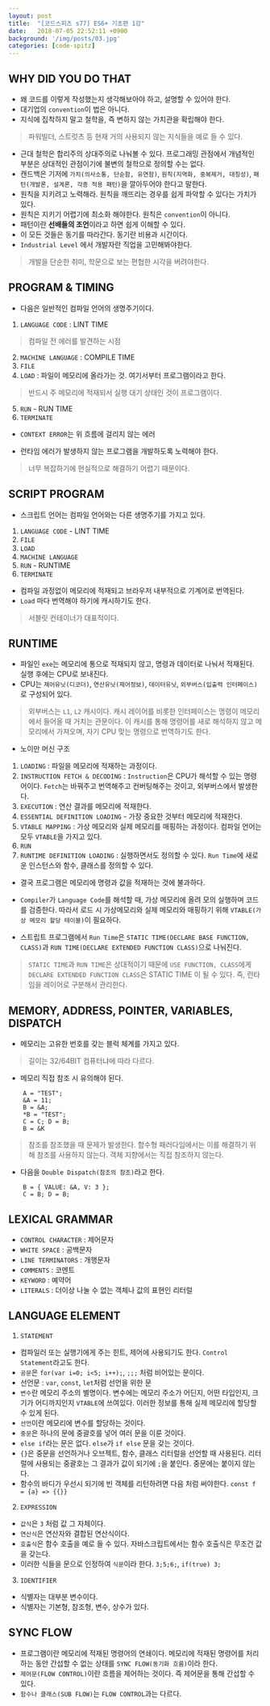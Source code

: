 ```yaml
---
layout: post
title:  "[코드스피츠 s77] ES6+ 기초편 1강"
date:   2018-07-05 22:52:11 +0900
background: '/img/posts/03.jpg'
categories: [code-spitz]
---
```

## WHY DID YOU DO THAT
- 왜 코드를 이렇게 작성했는지 생각해보아야 하고, 설명할 수 있어야 한다.
- 대기업의 `convention`이 법은 아니다.
- 지식에 집착하지 말고 철학을, 즉 변하지 않는 가치관을 확립해야 한다.
> 파워빌더, 스트럿츠 등 현재 거의 사용되지 않는 지식들을 예로 들 수 있다.
- 근대 철학은 합리주의 상대주의로 나눠볼 수 있다. 프로그래밍 관점에서 개념적인 부분은 상대적인 관점이기에 불변의 철학으로 정의할 수는 없다.
- 캔드백은 기저에 `가치(의사소통, 단순함, 유연함)`, `원칙(지역화, 중복제거, 대칭성)`, `패턴(개발론, 설계론, 각종 적용 패턴)`을 깔아두어야 한다고 말한다.
- 원칙을 지키려고 노력해라. 원칙을 깨뜨리는 경우를 쉽게 파악할 수 있다는 가치가 있다.
- 원칙은 지키기 어렵기에 최소화 해야한다. 원칙은 `convention`이 아니다.
- 패턴이란 **선배들의 조언**이라고 하면 쉽게 이해할 수 있다.
- 이 모든 것들은 동기를 따라간다. 동기란 비용과 시간이다.
- `Industrial Level` 에서 개발자란 직업을 고민해봐야한다.
> 개발을 단순한 취미, 학문으로 보는 편협한 시각을 버려야한다.

## PROGRAM & TIMING
- 다음은 일반적인 컴파일 언어의 생명주기이다.
1. `LANGUAGE CODE` : LINT TIME
> 컴파일 전 에러를 발견하는 시점
2. `MACHINE LANGUAGE` : COMPILE TIME
3. `FILE`
4. `LOAD` : 파일이 메모리에 올라가는 것. 여기서부터 프로그램이라고 한다.
> 반드시 주 메모리에 적재되서 실행 대기 상태인 것이 프로그램이다.
5. `RUN` - RUN TIME
6. `TERMINATE`

- `CONTEXT ERROR`는 위 흐름에 걸리지 않는 에러

- 런타임 에러가 발생하지 않는 프로그램을 개발하도록 노력해야 한다.
> 너무 복잡하기에 현실적으로 해결하기 어렵기 때문이다.

## SCRIPT PROGRAM
- 스크립트 언어는 컴파일 언어와는 다른 생명주기를 가지고 있다.
1. `LANGUAGE CODE` - LINT TIME
2. `FILE`
3. `LOAD`
4. `MACHINE LANGUAGE`
5. `RUN` - RUNTIME
6. `TERMINATE`

- 컴파일 과정없이 메모리에 적재되고 브라우저 내부적으로 기계어로 번역된다.
- `Load` 마다 번역해야 하기에 캐시하기도 한다.
> 서블릿 컨테이너가 대표적이다.

## RUNTIME
- 파일인 `exe`는 메모리에 통으로 적재되지 않고, 명령과 데이터로 나눠서 적재된다. 실행 후에는 CPU로 보내진다.
- CPU는 `제어유닛(디코더)`, `연산유닛(제어정보)`, `데이터유닛`, `외부버스(입출력 인터페이스)`로 구성되어 있다.
> 외부버스는 `L1`, `L2` 캐시이다. 캐시 레이어를 비롯한 인터페이스는 명령이 메모리에서 들어올 때 거치는 관문이다.
이 캐시를 통해 명령어를 새로 해석하지 않고 메모리에서 가져오며, 자기 CPU 맞는 명령으로 번역하기도 한다.

- 노이만 머신 구조
1. `LOADING` : 파일을 메모리에 적재하는 과정이다.
2. `INSTRUCTION FETCH & DECODING` : `Instruction`은 CPU가 해석할 수 있는 명령어이다. `Fetch`는 바꿔주고 번역해주고 컨버팅해주는 것이고, 외부버스에서 발생한다.
3. `EXECUTION` : 연산 결과를 메모리에 적재한다.
4. `ESSENTIAL DEFINITION LOADING` - 가장 중요한 것부터 메모리에 적재한다.
5. `VTABLE MAPPING` : 가상 메모리와 실제 메모리를 매핑하는 과정이다. 컴파일 언어는 모두 `VTABLE`을 가지고 있다.
6. `RUN`
7. `RUNTIME DEFINITION LOADING` : 실행하면서도 정의할 수 있다. `Run Time`에 새로운 인스턴스와 함수, 클래스를 정의할 수 있다.

- 결국 프로그램은 메모리에 명령과 값을 적재하는 것에 불과하다.
- `Compiler`가 `Language Code`를 해석할 때, 가상 메모리에 올려 모의 실행하며 코드를 검증한다.
따라서 로드 시 가상메모리와 실제 메모리와 매핑하기 위해 `VTABLE(가상 메모리 할당 테이블)`이 필요하다.

- 스트립트 프로그램에서 `Run Time`은 `STATIC TIME(DECLARE BASE FUNCTION, CLASS)`과 `RUN TIME(DECLARE EXTENDED FUNCTION CLASS)`으로 나눠진다.
> `STATIC TIME`과 `RUN TIME`은 상대적이기 때문에 `USE FUNCTION, CLASS`에게 `DECLARE EXTENDED FUNCTION CLASS`은 STATIC TIME 이 될 수 있다. 즉, 런타임을 레이어로 구분해서 관리한다.

## MEMORY, ADDRESS, POINTER, VARIABLES, DISPATCH
- 메모리는 고유한 번호를 갖는 블럭 체계를 가지고 있다.
> 길이는 32/64BIT 컴퓨터냐에 따라 다르다.
- 메모리 직접 참조 시 유의해야 된다.
~~~
    A = "TEST";
    &A = 11;
    B = &A;
    *B = "TEST";
    C = C; D = B;
    B = &K
~~~
> 참조를 참조했을 때 문제가 발생한다. 함수형 패러다임에서는 이를 해결하기 위해 참조를 사용하지 않는다. 객체 지향에서는 직접 참조하지 않는다.

- 다음을 `Double Dispatch(참조의 참조)`라고 한다.
~~~
    B = { VALUE: &A, V: 3 };
    C = B; D = B;
~~~

## LEXICAL GRAMMAR
- `CONTROL CHARACTER` : 제어문자
- `WHITE SPACE` : 공백문자
- `LINE TERMINATORS` : 개행문자
- `COMMENTS` : 코멘트
- `KEYWORD` : 예약어
- `LITERALS` : 더이상 나눌 수 없는 객체나 값의 표현인 리터럴

## LANGUAGE ELEMENT
1. `STATEMENT`
- 컴파일러 또는 실행기에게 주는 힌트, 제어에 사용되기도 한다. `Control Statement`라고도 한다.
- `공문`은 `for(var i=0; i<5; i++);`, `;;;` 처럼 비어있는 문이다. 
- 선언문 : `var`, `const`, `let`처럼 선언을 위한 문
- `변수`란 메모리 주소의 별명이다. 변수에는 메모리 주소가 어딘지, 어떤 타입인지, 크기가 어디까지인지 `VTABLE`에 쓰여있다.
이러한 정보를 통해 실제 메모리에 할당할 수 있게 된다.
- `선언`이란 메모리에 변수를 할당하는 것이다.
- `중문`은 하나의 문에 중괄호를 넣어 여러 문을 이룬 것이다.
- `else if`라는 문은 없다. `else`가 `if else` 문을 갖는 것이다.
- `{}`은 중문을 선언하거나 오브젝트, 함수, 클래스 리터럴을 선언할 때 사용된다. 리터럴에 사용되는 중괄호는 그 결과가 값이 되기에 `;`을 붙인다. 중문에는 붙이지 않는다.
- 함수의 바디가 우선시 되기에 빈 객체를 리턴하려면 다음 처럼 써야한다. `const f = {a} => {{}}`

2. `EXPRESSION`
- `값식`은 `3` 처럼 값 그 자체이다.
- `연산식`은 연산자와 결합된 연산식이다.
- `호출식`은 함수 호출을 예로 들 수 있다. 자바스크립트에서는 함수 호출식은 무조건 값을 갖는다.
- 이러한 식들을 문으로 인정하여 `식문`이라 한다. `3;5;6;`, `if(true) 3;`

3. `IDENTIFIER`
- 식별자는 대부분 변수이다.
- 식별자는 기본형, 참조형, 변수, 상수가 있다.

## SYNC FLOW
- 프로그램이란 메모리에 적재된 명령어의 연쇄이다. 메모리에 적재된 명령어를 처리하는 동안 간섭할 수 없는 상태를 `SYNC FLOW(동기화 흐름)`이라 한다.
- `제어문(FLOW CONTROL)`이란 흐름을 제어하는 것이다. 즉 제어문을 통해 간섭할 수 있다.
- `함수나 클래스(SUB FLOW)`는 `FLOW CONTROL`과는 다르다.
